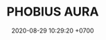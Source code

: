 ---
layout:  liga-indigo-team
permalink: /team/:title.html
categories: ROCT PLATA
liga: LIGA INDIGO
maincover: /assets/logos/POA.png
puntosLJMAYO24: 17
date: 2020-08-29 10:29:20 +0700
title: PHOBIUS AURA
route: /liga-indigo
tag: johto042024
color: black
puntosLJ202404: 12
grupo: sur
background: '#F16C38'
cover: /assets/backCard.png
team: PHOBIUS AURA
ID: POA
puntos: 0
pj: 0


team1: POA1
team2: partido4
team3: partido5
team4: partido4
team5: partido4
team6: partido3
team7: partido4
team8: partido4
team9: partido4


pt1: 0
pj1: 0
#PARTIDO 2
maincover2: /assets/logos/DFS.png
j2: RONDA 2
p2: POA
r2: 0
rr2: 2
pp2: RUBY
bg2: rock rock
pt2: 0
pj2: 0
#PARTIDO 3
j3: RONDA 3
maincover3: /assets/logos/DFS.png
p3: POA
r3: 0
rr3: 2
pp3: DMD
bg3: rock
pt3: 0
pj3: 0
#PARTIDO 4
j4: RONDA 4
maincover4: /assets/logos/TSR.png
p4: POA
r4: 0
rr4: 2
pp4: TSR
bg4: rock rock
pt4: 0
pj4: 0
#PARTIDO 5
j5: RONDA 5
maincover5: /assets/logos/SSI.png
p5: POA
r5: 0
rr5: 2
pp5: SSI
bg5: rock 
pt5: 0
pj5: 0
#PARTIDO 6
j6: RONDA 6
maincover6: /assets/logos/HGREGIOS.png
bg6: rock 
p6: POA
r6: 0
rr6: 2
pp6: HG
pt6: 0
pj6: 0
#PARTIDO 7
maincover7: /assets/logos/ILEAGUE.png
j7: RONDA 7
p7: POA
r7: 0
pp7: IL
rr7: 2
bg7: rock 
pt7: 0
pj7: 0
#PARTIDO 8
j8: RONDA 8
bg8: rock 
maincover8: /assets/logos/TAE.png
p8: POA
r8: 0
pp8: TAE
rr8: 2
pt8: 0
pj8: 0
#PARTIDO 9
j9: RONDA 9
maincover9: /assets/logos/DFS.png
bg9: rock
p9: POA
r9: 0
pp9: SAP
rr9: 2
pt9: 0
pj9: 0
stream: <i class="fa-brands fa-twitch text-white"></i>
---